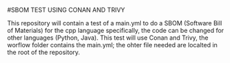 #SBOM TEST USING CONAN AND TRIVY 

This repository will contain a test of a main.yml to do a SBOM (Software Bill of Materials) for the cpp language specifically, the code can be changed for other languages (Python, Java).
This test will use Conan and Trivy,  the worflow folder contains the main.yml; the ohter file needed are localted in the root of the repository. 

